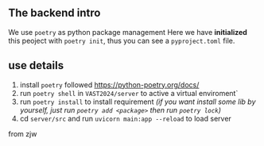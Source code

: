 ## The backend intro
We use `poetry` as python package management
 Here we have **initialized** this peoject with `poetry init`, thus you can see a `pyproject.toml` file.
## use details
1. install `poetry` followed  https://python-poetry.org/docs/
2. run `poetry shell` in `VAST2024/server` to active a virtual enviroment`
3. run `poetry install` to install requirement
*(if you want install some lib by yourself, just run `poetry add <package>` then run `poetry lock`)*
4. cd `server/src` and run `uvicorn main:app --reload` to load server 

from zjw
